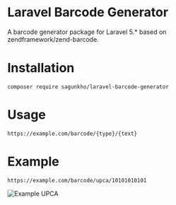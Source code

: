 # Laravel Barcode Generator
A barcode generator package for Laravel 5.* based on zendframework/zend-barcode.

# Installation
```
composer require sagunkho/laravel-barcode-generator
```

# Usage
```
https://example.com/barcode/{type}/{text}
```

# Example
```
https://example.com/barcode/upca/10101010101
```

![Example UPCA](https://image.ibb.co/gewvjp/10101010101.png)
